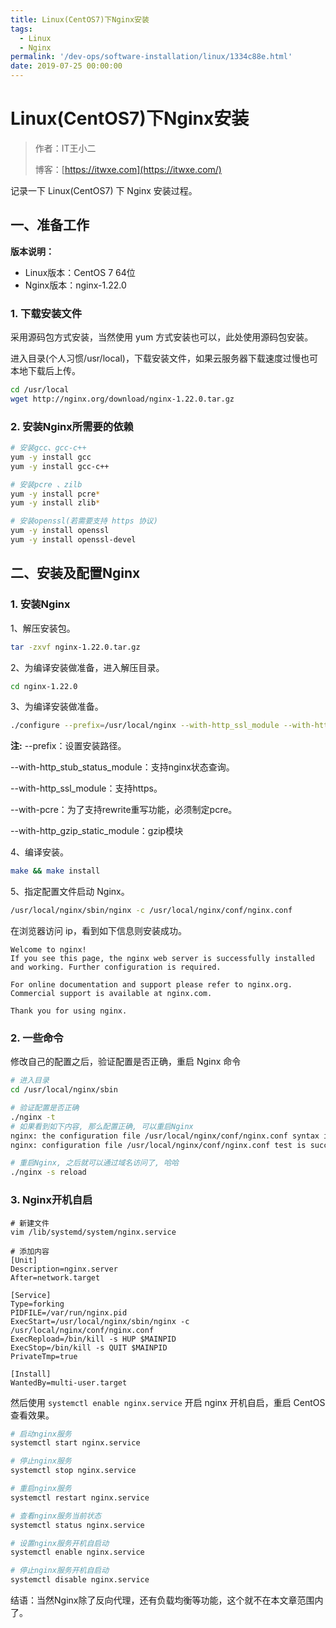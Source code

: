 ```yaml
---
title: Linux(CentOS7)下Nginx安装
tags:
  - Linux
  - Nginx
permalink: '/dev-ops/software-installation/linux/1334c88e.html'
date: 2019-07-25 00:00:00
---
```


# Linux(CentOS7)下Nginx安装

> 作者：IT王小二
>
> 博客：[https://itwxe.com](https://itwxe.com/)

记录一下 Linux(CentOS7) 下 Nginx 安装过程。

## 一、准备工作

**版本说明：**

- Linux版本：CentOS 7 64位
- Nginx版本：nginx-1.22.0

### 1. 下载安装文件

采用源码包方式安装，当然使用 yum 方式安装也可以，此处使用源码包安装。

进入目录(个人习惯/usr/local)，下载安装文件，如果云服务器下载速度过慢也可本地下载后上传。

```bash
cd /usr/local
wget http://nginx.org/download/nginx-1.22.0.tar.gz
```

### 2. 安装Nginx所需要的依赖

```bash
# 安装gcc、gcc-c++
yum -y install gcc
yum -y install gcc-c++

# 安装pcre 、zilb
yum -y install pcre*
yum -y install zlib*

# 安装openssl(若需要支持 https 协议)
yum -y install openssl
yum -y install openssl-devel
```

## 二、安装及配置Nginx

### 1. 安装Nginx

1、解压安装包。

```bash
tar -zxvf nginx-1.22.0.tar.gz
```

2、为编译安装做准备，进入解压目录。

```bash
cd nginx-1.22.0
```

3、为编译安装做准备。

``` bash
./configure --prefix=/usr/local/nginx --with-http_ssl_module --with-http_stub_status_module --with-pcre --with-http_gzip_static_module
```

**注:**
--prefix：设置安装路径。

--with-http_stub_status_module：支持nginx状态查询。

--with-http_ssl_module：支持https。

--with-pcre：为了支持rewrite重写功能，必须制定pcre。

--with-http_gzip_static_module：gzip模块

4、编译安装。

```bash
make && make install
```

5、指定配置文件启动 Nginx。

```bash
/usr/local/nginx/sbin/nginx -c /usr/local/nginx/conf/nginx.conf
```

在浏览器访问 ip，看到如下信息则安装成功。

```
Welcome to nginx!
If you see this page, the nginx web server is successfully installed and working. Further configuration is required.

For online documentation and support please refer to nginx.org.
Commercial support is available at nginx.com.

Thank you for using nginx.
```

### 2. 一些命令

修改自己的配置之后，验证配置是否正确，重启 Nginx 命令

```bash
# 进入目录
cd /usr/local/nginx/sbin

# 验证配置是否正确
./nginx -t
# 如果看到如下内容, 那么配置正确, 可以重启Nginx
nginx: the configuration file /usr/local/nginx/conf/nginx.conf syntax is ok
nginx: configuration file /usr/local/nginx/conf/nginx.conf test is successful

# 重启Nginx, 之后就可以通过域名访问了, 哈哈
./nginx -s reload
```

### 3. Nginx开机自启

```
# 新建文件
vim /lib/systemd/system/nginx.service

# 添加内容
[Unit]
Description=nginx.server
After=network.target

[Service]
Type=forking
PIDFILE=/var/run/nginx.pid
ExecStart=/usr/local/nginx/sbin/nginx -c /usr/local/nginx/conf/nginx.conf
ExecRepload=/bin/kill -s HUP $MAINPID
ExecStop=/bin/kill -s QUIT $MAINPID
PrivateTmp=true

[Install]
WantedBy=multi-user.target
```

然后使用 `systemctl enable nginx.service` 开启 nginx 开机自启，重启 CentOS 查看效果。

```bash
# 启动nginx服务
systemctl start nginx.service

# 停止nginx服务
systemctl stop nginx.service

# 重启nginx服务
systemctl restart nginx.service

# 查看nginx服务当前状态
systemctl status nginx.service

# 设置nginx服务开机自启动
systemctl enable nginx.service

# 停止nginx服务开机自启动
systemctl disable nginx.service
```

结语：当然Nginx除了反向代理，还有负载均衡等功能，这个就不在本文章范围内了。


